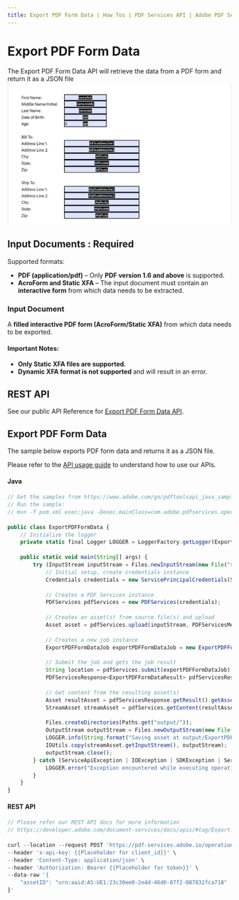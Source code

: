 ```yaml
---
title: Export PDF Form Data | How Tos | PDF Services API | Adobe PDF Services
---
```


# Export PDF Form Data

The Export PDF Form Data API will retrieve the data from a PDF form and return it as a JSON file
![Export PDF Form Data](../export-pdf-form.png)

## Input Documents : **Required**

Supported formats:

- **PDF (application/pdf)** – Only **PDF version 1.6 and above** is supported.
- **AcroForm and Static XFA** – The input document must contain an **interactive form** from which data needs to be extracted.

### Input Document

A **filled interactive PDF form (AcroForm/Static XFA)** from which data needs to be exported.

#### Important Notes:

- **Only Static XFA files are supported.**
- **Dynamic XFA format is not supported** and will result in an error.

## REST API

See our public API Reference for [Export PDF Form Data API](../../../apis/#tag/Export-PDF-Form-Data).

## Export PDF Form Data

The sample below exports PDF form data and returns it as a JSON file.

Please refer to the [API usage guide](../api-usage.md) to understand how to use our APIs.

<CodeBlock slots="heading, code" repeat="2" languages="Java, REST API" />

#### Java

```javascript
// Get the samples from https://www.adobe.com/go/pdftoolsapi_java_samples
// Run the sample:
// mvn -f pom.xml exec:java -Dexec.mainClass=com.adobe.pdfservices.operation.samples.ExportPDFFormData

public class ExportPDFFormData {
    // Initialize the logger
    private static final Logger LOGGER = LoggerFactory.getLogger(ExportPDFFormData.class);

    public static void main(String[] args) {
        try (InputStream inputStream = Files.newInputStream(new File("src/main/resources/exportPdfFormDataInput.pdf").toPath())) {
            // Initial setup, create credentials instance
            Credentials credentials = new ServicePrincipalCredentials(System.getenv("PDF_SERVICES_CLIENT_ID"), System.getenv("PDF_SERVICES_CLIENT_SECRET"));
        
            // Creates a PDF Services instance
            PDFServices pdfServices = new PDFServices(credentials);
        
            // Creates an asset(s) from source file(s) and upload
            Asset asset = pdfServices.upload(inputStream, PDFServicesMediaType.PDF.getMediaType());
        
            // Creates a new job instance
            ExportPDFFormDataJob exportPDFFormDataJob = new ExportPDFFormDataJob(asset);
        
            // Submit the job and gets the job result
            String location = pdfServices.submit(exportPDFFormDataJob);
            PDFServicesResponse<ExportPDFFormDataResult> pdfServicesResponse = pdfServices.getJobResult(location, ExportPDFFormDataResult.class);
        
            // Get content from the resulting asset(s)
            Asset resultAsset = pdfServicesResponse.getResult().getAsset();
            StreamAsset streamAsset = pdfServices.getContent(resultAsset);

            Files.createDirectories(Paths.get("output/"));
            OutputStream outputStream = Files.newOutputStream(new File("output/ExportPDFFormData.pdf").toPath());
            LOGGER.info(String.format("Saving asset at output/ExportPDFFormData.pdf", outputFilePath));
            IOUtils.copy(streamAsset.getInputStream(), outputStream);
            outputStream.close();
        } catch (ServiceApiException | IOException | SDKException | ServiceUsageException ex) {
            LOGGER.error("Exception encountered while executing operation", ex);
        }
    }
}
```

#### REST API

```javascript
// Please refer our REST API docs for more information 
// https://developer.adobe.com/document-services/docs/apis/#tag/Export-PDF-Form-Data

curl --location --request POST 'https://pdf-services.adobe.io/operation/getformdata' \
--header 'x-api-key: {{Placeholder for client_id}}' \
--header 'Content-Type: application/json' \
--header 'Authorization: Bearer {{Placeholder for token}}' \
--data-raw '{
    "assetID": "urn:aaid:AS:UE1:23c30ee0-2e4d-46d6-87f2-087832fca718"
}'
```
